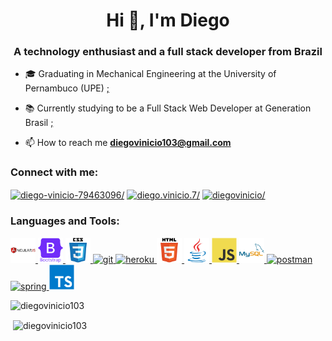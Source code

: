<h1 align="center">Hi 👋, I'm Diego</h1>
<h3 align="center">A technology enthusiast and a full stack developer from Brazil</h3>

- 🎓 Graduating in Mechanical Engineering at the University of Pernambuco (UPE) [;](s)

- 📚 Currently studying to be a Full Stack Web Developer at Generation Brasil [;](s)

- 📫 How to reach me **diegovinicio103@gmail.com**

<h3 align="left">Connect with me:</h3>
<p align="left">
<a href="https://linkedin.com/in/diego-vinicio-79463096/" target="blank"><img align="center" src="https://cdn.jsdelivr.net/npm/simple-icons@3.0.1/icons/linkedin.svg" alt="diego-vinicio-79463096/" height="30" width="40" /></a>
<a href="https://fb.com/diego.vinicio.7/" target="blank"><img align="center" src="https://cdn.jsdelivr.net/npm/simple-icons@3.0.1/icons/facebook.svg" alt="diego.vinicio.7/" height="30" width="40" /></a>
<a href="https://instagram.com/diegovinicio/" target="blank"><img align="center" src="https://cdn.jsdelivr.net/npm/simple-icons@3.0.1/icons/instagram.svg" alt="diegovinicio/" height="30" width="40" /></a>
</p>

<h3 align="left">Languages and Tools:</h3>
<p align="left"> <a href="https://angular.io" target="_blank"> <img src="https://raw.githubusercontent.com/devicons/devicon/master/icons/angularjs/angularjs-original-wordmark.svg" alt="angularjs" width="40" height="40"/> </a> <a href="https://getbootstrap.com" target="_blank"> <img src="https://raw.githubusercontent.com/devicons/devicon/master/icons/bootstrap/bootstrap-plain-wordmark.svg" alt="bootstrap" width="40" height="40"/> </a> <a href="https://www.w3schools.com/css/" target="_blank"> <img src="https://raw.githubusercontent.com/devicons/devicon/master/icons/css3/css3-original-wordmark.svg" alt="css3" width="40" height="40"/> </a> <a href="https://git-scm.com/" target="_blank"> <img src="https://www.vectorlogo.zone/logos/git-scm/git-scm-icon.svg" alt="git" width="40" height="40"/> </a> <a href="https://heroku.com" target="_blank"> <img src="https://www.vectorlogo.zone/logos/heroku/heroku-icon.svg" alt="heroku" width="40" height="40"/> </a> <a href="https://www.w3.org/html/" target="_blank"> <img src="https://raw.githubusercontent.com/devicons/devicon/master/icons/html5/html5-original-wordmark.svg" alt="html5" width="40" height="40"/> </a> <a href="https://www.java.com" target="_blank"> <img src="https://raw.githubusercontent.com/devicons/devicon/master/icons/java/java-original.svg" alt="java" width="40" height="40"/> </a> <a href="https://developer.mozilla.org/en-US/docs/Web/JavaScript" target="_blank"> <img src="https://raw.githubusercontent.com/devicons/devicon/master/icons/javascript/javascript-original.svg" alt="javascript" width="40" height="40"/> </a> <a href="https://www.mysql.com/" target="_blank"> <img src="https://raw.githubusercontent.com/devicons/devicon/master/icons/mysql/mysql-original-wordmark.svg" alt="mysql" width="40" height="40"/> </a> <a href="https://postman.com" target="_blank"> <img src="https://www.vectorlogo.zone/logos/getpostman/getpostman-icon.svg" alt="postman" width="40" height="40"/> </a> <a href="https://spring.io/" target="_blank"> <img src="https://www.vectorlogo.zone/logos/springio/springio-icon.svg" alt="spring" width="40" height="40"/> </a> <a href="https://www.typescriptlang.org/" target="_blank"> <img src="https://raw.githubusercontent.com/devicons/devicon/master/icons/typescript/typescript-original.svg" alt="typescript" width="40" height="40"/> </a> </p>

<p><img align="left" src="https://github-readme-stats.vercel.app/api/top-langs?username=diegovinicio103&show_icons=true&locale=en&layout=compact" alt="diegovinicio103" /></p>
<br>
<p>&nbsp;<img align="center" src="https://github-readme-stats.vercel.app/api?username=diegovinicio103&show_icons=true&locale=en" alt="diegovinicio103" /></p>

